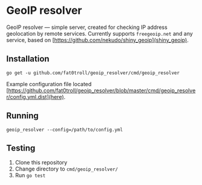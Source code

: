 # GeoIP resolver

GeoIP resolver — simple server, created for checking IP address geolocation by remote services. Currently supports ``freegeoip.net`` and any service, based on [https://github.com/nekudo/shiny_geoip](shiny_geoip).

## Installation

    go get -u github.com/fat0troll/geoip_resolver/cmd/geoip_resolver

Example configuration file located [https://github.com/fat0troll/geoip_resolver/blob/master/cmd/geoip_resolver/config.yml.dist](here).

## Running

    geoip_resolver --config=/path/to/config.yml

## Testing

1. Clone this repository
2. Change directory to ``cmd/geoip_resolver/``
3. Run ``go test``
